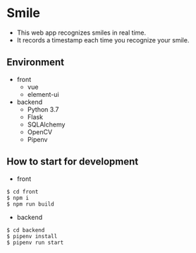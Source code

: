 # Smile
- This web app recognizes smiles in real time.
- It records a timestamp each time you recognize your smile.

## Environment
- front
  - vue
  - element-ui
- backend
  - Python 3.7
  - Flask
  - SQLAlchemy
  - OpenCV
  - Pipenv

## How to start for development

- front

```
$ cd front
$ npm i
$ npm run build
```

- backend

```
$ cd backend
$ pipenv install
$ pipenv run start
```
